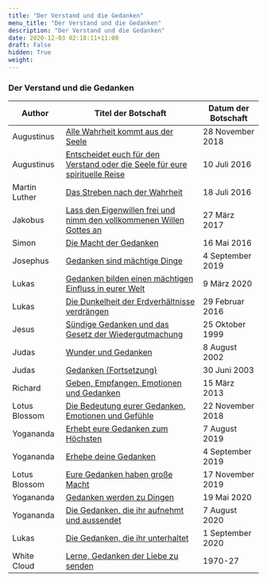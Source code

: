 ```yaml
---
title: "Der Verstand und die Gedanken"
menu_title: "Der Verstand und die Gedanken"
description: "Der Verstand und die Gedanken"
date: 2020-12-03 02:18:11+11:00
draft: False
hidden: True
weight:
---
```

### Der Verstand und die Gedanken

**Author** | **Titel der Botschaft** | **Datum der Botschaft**  
---|---|---
Augustinus | [Alle Wahrheit kommt aus der Seele](/aktuelle-botschaften/aktuelle-botschaften-in-reihenfolge-des-datums/aktuelle-botschaften-2018/alle-wahrheit-kommt-aus-der-seele-af-augustinus-28-november-2018/) | 28 November 2018
Augustinus | [Entscheidet euch für den Verstand oder die Seele für eure spirituelle Reise](/aktuelle-botschaften/aktuelle-botschaften-in-reihenfolge-des-datums/aktuelle-botschaften-2016/entscheidet-euch-fuer-den-verstand-oder-die-seele-fuer-eure-spirituelle-reise-af-augustinus-10-juli-2016/) | 10 Juli 2016
Martin Luther | [Das Streben nach der Wahrheit](/aktuelle-botschaften/aktuelle-botschaften-in-reihenfolge-des-datums/aktuelle-botschaften-2016/das-streben-nach-der-wahrheit-af-martin-luther-18-juli-2016/) | 18 Juli 2016
Jakobus | [Lass den Eigenwillen frei und nimm den vollkommenen Willen Gottes an](/aktuelle-botschaften/aktuelle-botschaften-in-reihenfolge-des-datums/aktuelle-botschaften-2017/lass-den-eigenwillen-frei-und-nimm-den-vollkommenen-willen-gottes-an-af-jakobus-27-maerz-2017/) | 27 März 2017
Simon | [Die Macht der Gedanken](/aktuelle-botschaften/aktuelle-botschaften-in-reihenfolge-des-datums/aktuelle-botschaften-2016/die-macht-der-gedanken-af-simon-16-mai-2016/) | 16 Mai 2016
Josephus | [Gedanken sind mächtige Dinge](/aktuelle-botschaften/aktuelle-botschaften-in-reihenfolge-des-datums/aktuelle-botschaften-2019/gedanken-sind-maechtige-dinge-af-josephus-4-september-2019/) | 4 September 2019
Lukas | [Gedanken bilden einen mächtigen Einfluss in eurer Welt](/aktuelle-botschaften/aktuelle-botschaften-in-reihenfolge-des-datums/aktuelle-botschaften-2020/gedanken-bilden-einen-maechtigen-einfluss-in-eurer-welt-af-lukas-9-maerz-2020/) | 9 März 2020
Lukas | [Die Dunkelheit der Erdverhältnisse verdrängen](/aktuelle-botschaften/aktuelle-botschaften-in-reihenfolge-des-datums/aktuelle-botschaften-2016/die-dunkelheit-der-erdverhaeltnisse-verdraengen-af-lukas-29-februar-2016/) | 29 Februar 2016
Jesus | [Sündige Gedanken und das Gesetz der Wiedergutmachung](/aktuelle-botschaften/aktuelle-botschaften-in-reihenfolge-des-datums/aktuelle-botschaften-1995-1999/suendige-gedanken-und-das-gesetz-der-wiedergutmachung-ks-jesus-25-oktober-1999/) | 25 Oktober 1999
Judas | [Wunder und Gedanken](/aktuelle-botschaften/aktuelle-botschaften-in-reihenfolge-des-datums/aktuelle-botschaften-2002/wunder-und-gedanken-hr-judas-8-august-2002/) | 8 August 2002
Judas | [Gedanken (Fortsetzung)](/aktuelle-botschaften/aktuelle-botschaften-in-reihenfolge-des-datums/aktuelle-botschaften-2003/gedanken-fortsetzung-hr-judas-30-juni-2003/) | 30 Juni 2003
Richard | [Geben, Empfangen, Emotionen und Gedanken](/aktuelle-botschaften/aktuelle-botschaften-in-reihenfolge-des-datums/aktuelle-botschaften-2013/geben-empfangen-emotionen-und-gedanken-jr-richard-15-maerz-2013/) | 15 März 2013
Lotus Blossom | [Die Bedeutung eurer Gedanken, Emotionen und Gefühle](/aktuelle-botschaften/aktuelle-botschaften-in-reihenfolge-des-datums/aktuelle-botschaften-2018/die-bedeutung-eurer-gedanken-emotionen-und-gefuehle-mc-lotus-blossom-22-november-2018/) | 22 November 2018
Yogananda | [Erhebt eure Gedanken zum Höchsten](/aktuelle-botschaften/aktuelle-botschaften-in-reihenfolge-des-datums/aktuelle-botschaften-2019/erhebt-eure-gedanken-zum-hoechsten-jw-yogananda-7-august-2019/) | 7 August 2019
Yogananda | [Erhebe deine Gedanken](/aktuelle-botschaften/aktuelle-botschaften-in-reihenfolge-des-datums/aktuelle-botschaften-2019/erhebe-deine-gedanken-jw-yogananda-4-september-2019/) | 4 September 2019
Lotus Blossom | [Eure Gedanken haben große Macht](/aktuelle-botschaften/aktuelle-botschaften-in-reihenfolge-des-datums/aktuelle-botschaften-2019/eure-gedanken-haben-grosse-macht-mc-lotus-blossom-17-november-2019/) | 17 November 2019
Yogananda | [Gedanken werden zu Dingen](/aktuelle-botschaften/aktuelle-botschaften-in-reihenfolge-des-datums/aktuelle-botschaften-2020/gedanken-werden-zu-dingen-jw-yogananda-19-mai-2020/) | 19 Mai 2020
Yogananda | [Die Gedanken, die ihr aufnehmt und aussendet](/aktuelle-botschaften/aktuelle-botschaften-in-reihenfolge-des-datums/aktuelle-botschaften-2020/die-gedanken-die-ihr-aufnehmt-und-aussendet-jw-yogananda-7-august-2020/) | 7 August 2020
Lukas | [Die Gedanken, die ihr unterhaltet](/aktuelle-botschaften/aktuelle-botschaften-in-reihenfolge-des-datums/aktuelle-botschaften-2020/die-gedanken-die-ihr-unterhaltet-jw-lukas-1-september-2020/) | 1 September 2020
White Cloud | [Lerne, Gedanken der Liebe zu senden](/aktuelle-botschaften/aktuelle-botschaften-in-reihenfolge-des-datums/aktuelle-botschaften-1970/lerne-gedanken-der-liebe-zu-senden-anonym-white-cloud-1970-27/) |  1970-27
